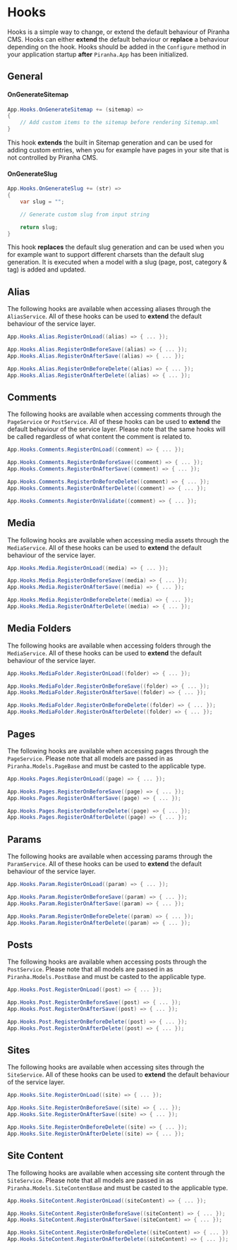 # Hooks

Hooks is a simple way to change, or extend the default behaviour of Piranha CMS. Hooks can either **extend** the default behaviour or **replace** a behaviour depending on the hook. Hooks should be added in the `Configure` method in your application startup **after** `Piranha.App` has been initialized.

## General

#### OnGenerateSitemap

~~~ csharp
App.Hooks.OnGenerateSitemap += (sitemap) =>
{
    // Add custom items to the sitemap before rendering Sitemap.xml
}
~~~

This hook **extends** the built in Sitemap generation and can be used for adding custom entries, when you for example have pages in your site that is not controlled by Piranha CMS.

#### OnGenerateSlug

~~~ csharp
App.Hooks.OnGenerateSlug += (str) =>
{
    var slug = "";

    // Generate custom slug from input string

    return slug;
}
~~~

This hook **replaces** the default slug generation and can be used when you for example want to support different charsets than the default slug generation. It is executed when a model with a slug (page, post, category & tag) is added and updated.

## Alias

The following hooks are available when accessing aliases through the `AliasService`. All of these hooks can be used to **extend** the default behaviour of the service layer.

~~~ csharp
App.Hooks.Alias.RegisterOnLoad((alias) => { ... });

App.Hooks.Alias.RegisterOnBeforeSave((alias) => { ... });
App.Hooks.Alias.RegisterOnAfterSave((alias) => { ... });

App.Hooks.Alias.RegisterOnBeforeDelete((alias) => { ... });
App.Hooks.Alias.RegisterOnAfterDelete((alias) => { ... });
~~~

## Comments

The following hooks are available when accessing comments through the `PageService` or `PostService`. All of these hooks can be used to **extend** the default behaviour of the service layer. Please note that the same hooks will be called regardless of what content the comment is related to.

~~~ csharp
App.Hooks.Comments.RegisterOnLoad((comment) => { ... });

App.Hooks.Comments.RegisterOnBeforeSave((comment) => { ... });
App.Hooks.Comments.RegisterOnAfterSave((comment) => { ... });

App.Hooks.Comments.RegisterOnBeforeDelete((comment) => { ... });
App.Hooks.Comments.RegisterOnAfterDelete((comment) => { ... });

App.Hooks.Comments.RegisterOnValidate((comment) => { ... });
~~~

## Media

The following hooks are available when accessing media assets through the `MediaService`. All of these hooks can be used to **extend** the default behaviour of the service layer.

~~~ csharp
App.Hooks.Media.RegisterOnLoad((media) => { ... });

App.Hooks.Media.RegisterOnBeforeSave((media) => { ... });
App.Hooks.Media.RegisterOnAfterSave((media) => { ... });

App.Hooks.Media.RegisterOnBeforeDelete((media) => { ... });
App.Hooks.Media.RegisterOnAfterDelete((media) => { ... });
~~~

## Media Folders

The following hooks are available when accessing folders through the `MediaService`. All of these hooks can be used to **extend** the default behaviour of the service layer.

~~~ csharp
App.Hooks.MediaFolder.RegisterOnLoad((folder) => { ... });

App.Hooks.MediaFolder.RegisterOnBeforeSave((folder) => { ... });
App.Hooks.MediaFolder.RegisterOnAfterSave((folder) => { ... });

App.Hooks.MediaFolder.RegisterOnBeforeDelete((folder) => { ... });
App.Hooks.MediaFolder.RegisterOnAfterDelete((folder) => { ... });
~~~

## Pages

The following hooks are available when accessing pages through the `PageService`. Please note that all models are passed in as `Piranha.Models.PageBase` and must be casted to the applicable type.

~~~ csharp
App.Hooks.Pages.RegisterOnLoad((page) => { ... });

App.Hooks.Pages.RegisterOnBeforeSave((page) => { ... });
App.Hooks.Pages.RegisterOnAfterSave((page) => { ... });

App.Hooks.Pages.RegisterOnBeforeDelete((page) => { ... });
App.Hooks.Pages.RegisterOnAfterDelete((page) => { ... });
~~~

## Params

The following hooks are available when accessing params through the `ParamService`. All of these hooks can be used to **extend** the default behaviour of the service layer.

~~~ csharp
App.Hooks.Param.RegisterOnLoad((param) => { ... });

App.Hooks.Param.RegisterOnBeforeSave((param) => { ... });
App.Hooks.Param.RegisterOnAfterSave((param) => { ... });

App.Hooks.Param.RegisterOnBeforeDelete((param) => { ... });
App.Hooks.Param.RegisterOnAfterDelete((param) => { ... });
~~~

## Posts

The following hooks are available when accessing posts through the `PostService`. Please note that all models are passed in as `Piranha.Models.PostBase` and must be casted to the applicable type.

~~~ csharp
App.Hooks.Post.RegisterOnLoad((post) => { ... });

App.Hooks.Post.RegisterOnBeforeSave((post) => { ... });
App.Hooks.Post.RegisterOnAfterSave((post) => { ... });

App.Hooks.Post.RegisterOnBeforeDelete((post) => { ... });
App.Hooks.Post.RegisterOnAfterDelete((post) => { ... });
~~~

## Sites

The following hooks are available when accessing sites through the `SiteService`. All of these hooks can be used to **extend** the default behaviour of the service layer.

~~~ csharp
App.Hooks.Site.RegisterOnLoad((site) => { ... });

App.Hooks.Site.RegisterOnBeforeSave((site) => { ... });
App.Hooks.Site.RegisterOnAfterSave((site) => { ... });

App.Hooks.Site.RegisterOnBeforeDelete((site) => { ... });
App.Hooks.Site.RegisterOnAfterDelete((site) => { ... });
~~~

## Site Content

The following hooks are available when accessing site content through the `SiteService`. Please note that all models are passed in as `Piranha.Models.SiteContentBase` and must be casted to the applicable type.

~~~ csharp
App.Hooks.SiteContent.RegisterOnLoad((siteContent) => { ... });

App.Hooks.SiteContent.RegisterOnBeforeSave((siteContent) => { ... });
App.Hooks.SiteContent.RegisterOnAfterSave((siteContent) => { ... });

App.Hooks.SiteContent.RegisterOnBeforeDelete((siteContent) => { ... });
App.Hooks.SiteContent.RegisterOnAfterDelete((siteContent) => { ... });
~~~
